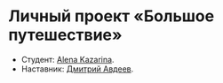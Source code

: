 # Личный проект «Большое путешествие»

* Студент: [Alena Kazarina](https://up.htmlacademy.ru/ecmascript/10/user/562487).
* Наставник: [Дмитрий Авдеев](https://up.htmlacademy.ru/ecmascript/10/user/1261683).

